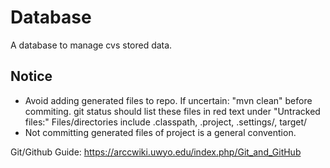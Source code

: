 # Database

A database to manage cvs stored data.

## Notice
* Avoid adding generated files to repo. If uncertain: "mvn clean" before commiting.
					git status should list these files in red text under "Untracked files:"
					Files/directories include .classpath, .project, .settings/, target/
* Not committing generated files of project is a general convention.
					
Git/Github Guide:
https://arccwiki.uwyo.edu/index.php/Git_and_GitHub